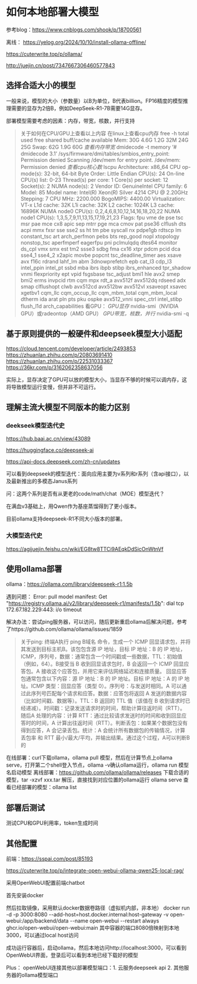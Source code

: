 # 如何本地部署大模型

参考blog：https://www.cnblogs.com/shook/p/18700561

离线： https://yelog.org/2024/10/10/install-ollama-offline/

https://cuterwrite.top/p/ollama/

http://juejin.cn/post/7347667306460577843

## 选择合适大小的模型

一般来说，模型的大小（参数量）以B为单位，B代表billion。FP16精度的模型推理需要的显存为2倍B，例如DeepSeek-R1-7B需要14G显存。

部署模型需要考虑的因素：内存，带宽，核数，并行支持

> 关于如何在CPU/GPU上查看以上内容
在linux上查看cpu内存 free -h
              total        used        free      shared  buff/cache   available
Mem:            30G        4.6G        1.2G         32M         24G         25G
Swap:           62G        1.9G         60G
*查看内存带宽* dmidecode -t memory
‘# dmidecode 3.1’
/sys/firmware/dmi/tables/smbios_entry_point: Permission denied
Scanning /dev/mem for entry point.
/dev/mem: Permission denied
*查看cpu核心数* lscpu
Architecture:          x86_64
CPU op-mode(s):        32-bit, 64-bit
Byte Order:            Little Endian
CPU(s):                24
On-line CPU(s) list:   0-23
Thread(s) per core:    1
Core(s) per socket:    12
Socket(s):             2
NUMA node(s):          2
Vendor ID:             GenuineIntel
CPU family:            6
Model:                 85
Model name:            Intel(R) Xeon(R) Silver 4214 CPU @ 2.20GHz
Stepping:              7
CPU MHz:               2200.000
BogoMIPS:              4400.00
Virtualization:        VT-x
L1d cache:             32K
L1i cache:             32K
L2 cache:              1024K
L3 cache:              16896K
NUMA node0 CPU(s):     0,2,4,6,8,10,12,14,16,18,20,22
NUMA node1 CPU(s):     1,3,5,7,9,11,13,15,17,19,21,23
Flags:                 fpu vme de pse tsc msr pae mce cx8 apic sep mtrr pge mca cmov pat pse36 clflush dts acpi mmx fxsr sse sse2 ss ht tm pbe syscall nx pdpe1gb rdtscp lm constant_tsc art arch_perfmon pebs bts rep_good nopl xtopology nonstop_tsc aperfmperf eagerfpu pni pclmulqdq dtes64 monitor ds_cpl vmx smx est tm2 ssse3 sdbg fma cx16 xtpr pdcm pcid dca sse4_1 sse4_2 x2apic movbe popcnt tsc_deadline_timer aes xsave avx f16c rdrand lahf_lm abm 3dnowprefetch epb cat_l3 cdp_l3 intel_ppin intel_pt ssbd mba ibrs ibpb stibp ibrs_enhanced tpr_shadow vnmi flexpriority ept vpid fsgsbase tsc_adjust bmi1 hle avx2 smep bmi2 erms invpcid rtm cqm mpx rdt_a avx512f avx512dq rdseed adx smap clflushopt clwb avx512cd avx512bw avx512vl xsaveopt xsavec xgetbv1 cqm_llc cqm_occup_llc cqm_mbm_total cqm_mbm_local dtherm ida arat pln pts pku ospke avx512_vnni spec_ctrl intel_stibp flush_l1d arch_capabilities
看GPU：
*GPU显存* nvidia-smi（NVIDIA GPU）或radeontop（AMD GPU）
*GPU带宽，核数，并行* nvidia-smi -q



## 基于原则提供的一般硬件和deepseek模型大小适配

https://cloud.tencent.com/developer/article/2493853
https://zhuanlan.zhihu.com/p/20803691410
https://zhuanlan.zhihu.com/p/22531033367
https://36kr.com/p/3162062358637056

实际上，显存决定了GPU可以放的模型大小，当显存不够的时候可以调内存，这将导致模型运行变慢，但并非不可运行。

## 理解主流大模型不同版本的能力区别

### deekseek模型迭代史
https://hub.baai.ac.cn/view/43089

https://huggingface.co/deepseek-ai

https://api-docs.deepseek.com/zh-cn/updates


可以看到deepseek的模型迭代：面向应用主要为v系列和r系列（含api接口），以及最新推出的多模态Janus系列

问：这两个系列是否有从更老的code/math/chat（MOE）模型迭代？

在满血v3基础上，用Qwen作为基座蒸馏得到了更小版本。

目前ollama支持deepseek-R1不同大小版本的部署。

### 大模型迭代史

https://agijuejin.feishu.cn/wiki/EG8tw8TTCi9AEqkDdSicOnWtnVf

## 使用ollama部署

ollama：https://ollama.com/library/deepseek-r1:1.5b

遇到问题：
Error: pull model manifest: Get "https://registry.ollama.ai/v2/library/deepseek-r1/manifests/1.5b": dial tcp 172.67.182.229:443: i/o timeout

解决办法：尝试ping服务器，可以访问，随后更新重启ollama后解决问题，参考了https://github.com/ollama/ollama/issues/1859

> 关于ping: 终端A执行 ping B域名 命令，生成一个 ICMP 回显请求包，并将其发送到目标主机B。该包包含源 IP 地址，目标 IP 地址：B 的 IP 地址，ICMP，序列号，数据：通常包含一个时间戳或一些数据，TTL：初始值（例如，64）。B接受当 B 收到回显请求包时，B 会返回一个 ICMP 回显应答包。A 接收这个应答包，并用它来评估网络延迟和连接质量。
回显应答包通常包含以下内容：源 IP 地址：B 的 IP 地址。目标 IP 地址：A 的 IP 地址。ICMP 类型：回显应答（类型 0）。序列号：与发送时相同。A 可以通过此序列号匹配每个请求和应答。数据：应答包将返回 A 发送的数据内容（比如时间戳、数据等）。TTL：B 返回的 TTL 值（该值在 B 收到请求时已经递减）。时间戳：记录发送请求时的时间，帮助计算往返时间（RTT）。
随后A 处理的内容：计算 RTT：通过比较请求发送时的时间和收到回显应答时的时间，A 计算出往返时间（RTT）。判断丢包：如果某个数据包没有得到应答，A 会记录丢包。统计：A 会统计所有数据包的传输情况，计算 丢包率 和 RTT 最小/最大/平均，并输出结果。通过这个过程，A可以判断B的

在线部署：curl下载ollama，ollama pull 模型，然后在计算节点上ollama serve，打开第二个shell登入节点，ollama -v确认ollama运行，ollama run 模型名启动模型
离线部署：https://github.com/ollama/ollama/releases 下载合适的模型，tar -xzvf xxx.tar 解压，直接找到对应位置的ollama运行 ollama serve
查看已经部署的模型：ollama list

## 部署后测试
测试CPU和GPU利用率，token生成时间


## 其他配置

前端：https://sspai.com/post/85193

https://cuterwrite.top/p/integrate-open-webui-ollama-qwen25-local-rag/

采用OpenWebUI配置前端chatbot

首先安装docker

然后拉取镜像，采用默认docker数据卷路径（虚拟机内部，非本地）
docker run -d -p 3000:8080 --add-host=host.docker.internal:host-gateway -v open-webui:/app/backend/data --name open-webui --restart always ghcr.io/open-webui/open-webui:main
其中容器的端口8080倍映射到本地3000，可以通过local host访问

成功运行容器后，启动ollama，然后本地访问http://localhost:3000，可以看到OpenWebUI界面，登录后可以看到本地已经下载好的模型

Plus： openWebUI连接其他以部署模型端口：1. 云服务deepseek api 2. 其他服务器的ollama模型端口




